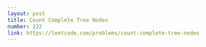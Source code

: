 ```yaml
---
layout: post
title: Count Complete Tree Nodes
number: 222
link: https://leetcode.com/problems/count-complete-tree-nodes
---
```

